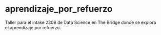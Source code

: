 # aprendizaje_por_refuerzo
Taller para el intake 2309 de Data Science en The Bridge donde se explora el aprendizaje por refuerzo.
